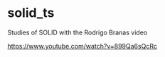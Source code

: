 # solid_ts
Studies of SOLID with the Rodrigo Branas video

https://www.youtube.com/watch?v=899Qa6sQcRc
